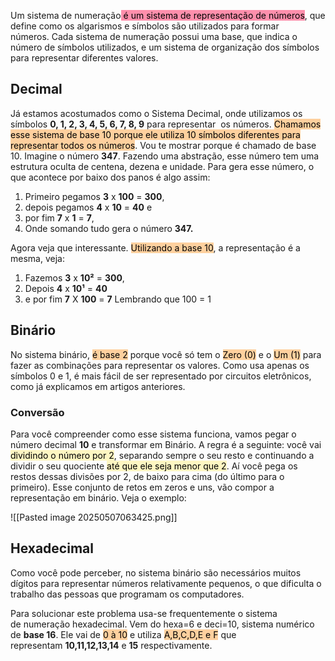 Um sistema de numeração<mark style="background: #FF5582A6;"> é um sistema de representação de números</mark>, que define como os algarismos e símbolos são utilizados para formar números. Cada sistema de numeração possui uma base, que indica o número de símbolos utilizados, e um sistema de organização dos símbolos para representar diferentes valores.

## Decimal
Já estamos acostumados como o Sistema Decimal, onde utilizamos os símbolos **0, 1, 2, 3, 4, 5, 6, 7, 8, 9** para representar  os números. <mark style="background: #FFB86CA6;">Chamamos esse sistema de base 10 porque ele utiliza 10 símbolos diferentes para representar todos os números</mark>. Vou te mostrar porque é chamado de base 10. Imagine o número **347**. Fazendo uma abstração, esse número tem uma estrutura oculta de centena, dezena e unidade. Para gera esse número, o que acontece por baixo dos panos é algo assim: 

1. Primeiro pegamos **3** x **100** = **300**, 
2. depois pegamos **4** x **10** = **40** e 
3. por fim **7** x **1** = **7**, 
4. Onde somando tudo gera o número **347.** 

Agora veja que interessante. <mark style="background: #FFB86CA6;">Utilizando a base 10</mark>, a representação é a mesma, veja:

1. Fazemos **3** x **10²** = **300**,
2. Depois **4** x **10¹** = **40**
3. e por fim **7** X **100** = **7** Lembrando que 100 = 1

## Binário
No sistema binário, <mark style="background: #FFB86CA6;">é base 2</mark> porque você só tem o <mark style="background: #FFB86CA6;">Zero (0)</mark> e o <mark style="background: #FFB86CA6;">Um (1)</mark> para fazer as combinações para representar os valores. Como usa apenas os símbolos 0 e 1, é mais fácil de ser representado por circuitos eletrônicos, como já explicamos em artigos anteriores.

### Conversão
Para você compreender como esse sistema funciona, vamos pegar o número decimal **10** e transformar em Binário. A regra é a seguinte: você vai <mark style="background: #FFF3A3A6;">dividindo o número por 2</mark>, separando sempre o seu resto e continuando a dividir o seu quociente <mark style="background: #FFF3A3A6;">até que ele seja menor que 2</mark>. Aí você pega os restos dessas divisões por 2, de baixo para cima (do último para o primeiro). Esse conjunto de retos em zeros e uns, vão compor a representação em binário. Veja o exemplo:

![[Pasted image 20250507063425.png]]

## Hexadecimal
Como você pode perceber, no sistema binário são necessários muitos dígitos para representar números relativamente pequenos, o que dificulta o trabalho das pessoas que programam os computadores. 

Para solucionar este problema usa-se frequentemente o sistema de numeração hexadecimal. Vem do hexa=6 e deci=10, sistema numérico de **base 16**. Ele vai de <mark style="background: #FFB86CA6;">0 à 10</mark> e utiliza <mark style="background: #FFB86CA6;">A,B,C,D,E e F</mark> que representam **10,11,12,13,14** e **15** respectivamente.